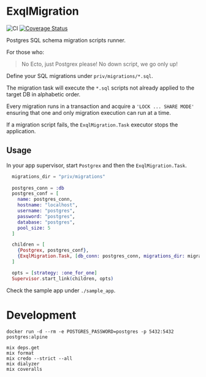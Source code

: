 # ExqlMigration

![CI](https://github.com/visciang/exql_migration/workflows/CI/badge.svg)
[![Coverage Status](https://coveralls.io/repos/github/visciang/exql_migration/badge.svg?branch=master)](https://coveralls.io/github/visciang/exql_migration?branch=master)

Postgres SQL schema migration scripts runner.

For those who:

> No Ecto, just Postgrex please!
> No down script, we go only up! 

Define your SQL migrations under `priv/migrations/*.sql`.

The migration task will execute the `*.sql` scripts not already applied to the target DB in alphabetic order.

Every migration runs in a transaction and acquire a `'LOCK ... SHARE MODE'` ensuring that one and only migration execution can run at a time.

If a migration script fails, the `ExqlMigration.Task` executor stops the application.

## Usage

In your app supervisor, start `Postgrex` and then the `ExqlMigration.Task`.

```elixir
  migrations_dir = "priv/migrations"
  
  postgres_conn = :db
  postgres_conf = [
    name: postgres_conn,
    hostname: "localhost",
    username: "postgres",
    password: "postgres",
    database: "postgres",
    pool_size: 5
  ]

  children = [
    {Postgrex, postgres_conf},
    {ExqlMigration.Task, [db_conn: postgres_conn, migrations_dir: migrations_dir]}
  ]

  opts = [strategy: :one_for_one]
  Supervisor.start_link(children, opts)
```

Check the sample app under `./sample_app`.

# Development

```shell
docker run -d --rm -e POSTGRES_PASSWORD=postgres -p 5432:5432 postgres:alpine

mix deps.get
mix format
mix credo --strict --all
mix dialyzer
mix coveralls
```
